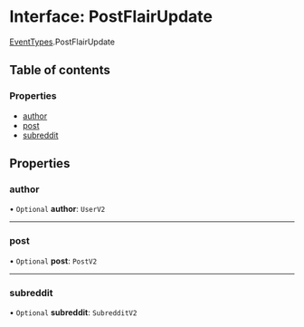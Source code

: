 # Interface: PostFlairUpdate

[EventTypes](../modules/EventTypes.md).PostFlairUpdate

## Table of contents

### Properties

- [author](EventTypes.PostFlairUpdate.md#author)
- [post](EventTypes.PostFlairUpdate.md#post)
- [subreddit](EventTypes.PostFlairUpdate.md#subreddit)

## Properties

### <a id="author" name="author"></a> author

• `Optional` **author**: `UserV2`

---

### <a id="post" name="post"></a> post

• `Optional` **post**: `PostV2`

---

### <a id="subreddit" name="subreddit"></a> subreddit

• `Optional` **subreddit**: `SubredditV2`
